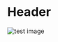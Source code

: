 # Header #
![test image](https://tse2.mm.bing.net/th/id/OIP.CLjHXxySo9by0ke1qfUOdgHaE8?w=258&h=180&c=7&r=0&o=5&pid=1.7)
